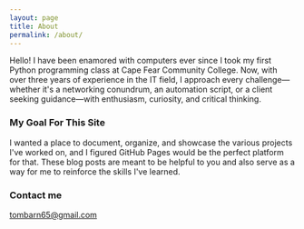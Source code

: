```yaml
---
layout: page
title: About
permalink: /about/
---
```


Hello! I have been enamored with computers ever since I took my first Python programming class at Cape Fear Community College. 
Now, with over three years of experience in the IT field, I approach every challenge—whether it's a networking conundrum, 
an automation script, or a client seeking guidance—with enthusiasm, curiosity, and critical thinking.

### My Goal For This Site

I wanted a place to document, organize, and showcase the various projects I've worked on, and I figured GitHub Pages
would be the perfect platform for that. These blog posts are meant to be helpful to you and also serve as a way for me to 
reinforce the skills I've learned.

### Contact me

[tombarn65@gmail.com](mailto:tombarn65@gmail.com)
